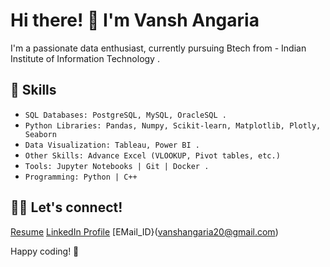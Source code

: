 # Hi there! 👋 I'm Vansh Angaria

I'm a passionate data enthusiast, currently pursuing Btech from - Indian Institute of Information Technology .

## 🌱 Skills

- `SQL Databases: PostgreSQL, MySQL, OracleSQL .`
- `Python Libraries: Pandas, Numpy, Scikit-learn, Matplotlib, Plotly, Seaborn`
- `Data Visualization: Tableau, Power BI .`
- `Other Skills: Advance Excel (VLOOKUP, Pivot tables, etc.)`
- `Tools: Jupyter Notebooks | Git | Docker .`
- `Programming: Python | C++`

## 👨‍💻 Let's connect!

   [Resume](https://www.overleaf.com/project/65ae4e8ca8bfd4fd6b274592)
   [LinkedIn Profile](https://www.linkedin.com/in/vansh-angaria)
   [EMail_ID}(vanshangaria20@gmail.com)

Happy coding! 🚀
